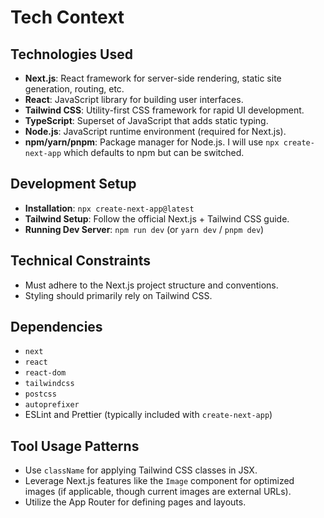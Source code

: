 # Tech Context

## Technologies Used
-   **Next.js**: React framework for server-side rendering, static site generation, routing, etc.
-   **React**: JavaScript library for building user interfaces.
-   **Tailwind CSS**: Utility-first CSS framework for rapid UI development.
-   **TypeScript**: Superset of JavaScript that adds static typing.
-   **Node.js**: JavaScript runtime environment (required for Next.js).
-   **npm/yarn/pnpm**: Package manager for Node.js. I will use `npx create-next-app` which defaults to npm but can be switched.

## Development Setup
-   **Installation**: `npx create-next-app@latest`
-   **Tailwind Setup**: Follow the official Next.js + Tailwind CSS guide.
-   **Running Dev Server**: `npm run dev` (or `yarn dev` / `pnpm dev`)

## Technical Constraints
-   Must adhere to the Next.js project structure and conventions.
-   Styling should primarily rely on Tailwind CSS.

## Dependencies
-   `next`
-   `react`
-   `react-dom`
-   `tailwindcss`
-   `postcss`
-   `autoprefixer`
-   ESLint and Prettier (typically included with `create-next-app`)

## Tool Usage Patterns
-   Use `className` for applying Tailwind CSS classes in JSX.
-   Leverage Next.js features like the `Image` component for optimized images (if applicable, though current images are external URLs).
-   Utilize the App Router for defining pages and layouts. 